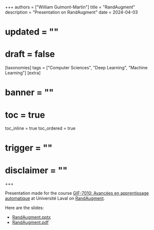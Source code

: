 +++
authors = ["William Guimont-Martin"]
title = "RandAugment"
description = "Presentation on RandAugment"
date = 2024-04-03
# updated = ""
# draft = false
[taxonomies]
tags = ["Computer Sciences", "Deep Learning", "Machine Learning"]
[extra]
# banner = ""
# toc = true
toc_inline = true
toc_ordered = true
# trigger = ""
# disclaimer = ""
+++

Presentation made for the course <a class="external" href="https://www.ulaval.ca/etudes/cours/gif-7010-avancees-en-apprentissage-automatique" target="_blank">GIF-7010: Avancées en apprentissage automatique</a> at Université Laval on <a class="external" href="https://arxiv.org/abs/1909.13719" target="_blank">RandAugment</a>.

Here are the slides:
- <a href="RandAugment.pptx" target="_blank">RandAugment.pptx</a>
- <a href="RandAugment.pdf" target="_blank">RandAugment.pdf</a>
